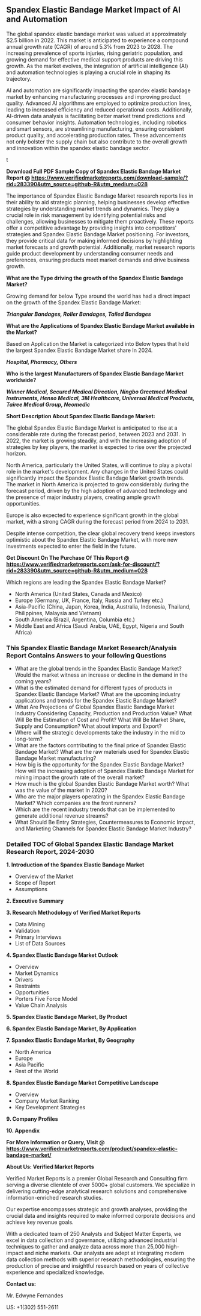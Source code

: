 <h2>Spandex Elastic Bandage Market Impact of AI and Automation</h2><p>The global spandex elastic bandage market was valued at approximately $2.5 billion in 2022. This market is anticipated to experience a compound annual growth rate (CAGR) of around 5.3% from 2023 to 2028. The increasing prevalence of sports injuries, rising geriatric population, and growing demand for effective medical support products are driving this growth. As the market evolves, the integration of artificial intelligence (AI) and automation technologies is playing a crucial role in shaping its trajectory.</p><p>AI and automation are significantly impacting the spandex elastic bandage market by enhancing manufacturing processes and improving product quality. Advanced AI algorithms are employed to optimize production lines, leading to increased efficiency and reduced operational costs. Additionally, AI-driven data analysis is facilitating better market trend predictions and consumer behavior insights. Automation technologies, including robotics and smart sensors, are streamlining manufacturing, ensuring consistent product quality, and accelerating production rates. These advancements not only bolster the supply chain but also contribute to the overall growth and innovation within the spandex elastic bandage sector.</p>t</p><p id="" class=""><strong>Download Full PDF Sample Copy of Spandex Elastic Bandage Market Report @ <a href="https://www.verifiedmarketreports.com/download-sample/?rid=283390&utm_source=github-R&utm_medium=028" target="_blank">https://www.verifiedmarketreports.com/download-sample/?rid=283390&utm_source=github-R&utm_medium=028</a></strong></p><p>The importance of&nbsp;Spandex Elastic Bandage Market research reports lies in their ability to aid strategic planning, helping businesses develop effective strategies by understanding market trends and dynamics. They play a crucial role in risk management by identifying potential risks and challenges, allowing businesses to mitigate them proactively. These reports offer a competitive advantage by providing insights into competitors' strategies and Spandex Elastic Bandage Market positioning. For investors, they provide critical data for making informed decisions by highlighting market forecasts and growth potential. Additionally, market research reports guide product development by understanding consumer needs and preferences, ensuring products meet market demands and drive business growth.</p><p><strong>What are the&nbsp;Type driving the growth of the Spandex Elastic Bandage Market?</strong></p><p id="" class="">Growing demand for below Type around the world has had a direct impact on the growth of the Spandex Elastic Bandage Market:</p><em><strong>Triangular Bandages, Roller Bandages, Tailed Bandages</strong></em></p><strong>What are the&nbsp;Applications&nbsp;of Spandex Elastic Bandage Market available in the Market?</strong></p><p id="" class="">Based on Application the Market is categorized into Below types that held the largest Spandex Elastic Bandage Market share In 2024.</p><em><strong>Hospital, Pharmacy, Others</strong></em></p><strong>Who is the largest Manufacturers of Spandex Elastic Bandage Market worldwide?</strong></p><p><em><strong>Winner Medical, Secured Medical Direction, Ningbo Greetmed Medical Instruments, Henso Medical, 3M Healthcare, Universal Medical Products, Tairee Medical Group, Neomedic</strong></em></p><p id="" class=""><strong>Short Description About Spandex Elastic Bandage Market:</strong></p><p>The global Spandex Elastic Bandage Market is anticipated to rise at a considerable rate during the forecast period, between 2023 and 2031. In 2022, the market is growing steadily, and with the increasing adoption of strategies by key players, the market is expected to rise over the projected horizon.</p><p>North America, particularly the United States, will continue to play a pivotal role in the market's development. Any changes in the United States could significantly impact the Spandex Elastic Bandage Market growth trends. The market in North America is projected to grow considerably during the forecast period, driven by the high adoption of advanced technology and the presence of major industry players, creating ample growth opportunities.</p><p>Europe is also expected to experience significant growth in the global market, with a strong CAGR during the forecast period from 2024 to 2031.</p><p>Despite intense competition, the clear global recovery trend keeps investors optimistic about the Spandex Elastic Bandage Market, with more new investments expected to enter the field in the future.</p><p id="" class=""><strong>Get Discount On The Purchase Of This Report @ <a href="https://www.verifiedmarketreports.com/ask-for-discount/?rid=283390&utm_source=github-R&utm_medium=028" target="_blank">https://www.verifiedmarketreports.com/ask-for-discount/?rid=283390&utm_source=github-R&utm_medium=028</a></strong></p>Which regions are leading the Spandex Elastic Bandage Market?</p><ul><li>North America (United States, Canada and Mexico)</li><li>Europe (Germany, UK, France, Italy, Russia and Turkey etc.)</li><li>Asia-Pacific (China, Japan, Korea, India, Australia, Indonesia, Thailand, Philippines, Malaysia and Vietnam)</li><li>South America (Brazil, Argentina, Columbia etc.)</li><li>Middle East and Africa (Saudi Arabia, UAE, Egypt, Nigeria and South Africa)</li></ul><h3 id="" class="">This Spandex Elastic Bandage Market Research/Analysis Report Contains Answers to your following Questions</h3><ul><li>What are the global trends in the Spandex Elastic Bandage Market? Would the market witness an increase or decline in the demand in the coming years?</li><li>What is the estimated demand for different types of products in Spandex Elastic Bandage Market? What are the upcoming industry applications and trends for the Spandex Elastic Bandage Market?</li><li>What Are Projections of Global Spandex Elastic Bandage Market Industry Considering Capacity, Production and Production Value? What Will Be the Estimation of Cost and Profit? What Will Be Market Share, Supply and Consumption? What about imports and Export?</li><li>Where will the strategic developments take the industry in the mid to long-term?</li><li>What are the factors contributing to the final price of Spandex Elastic Bandage Market? What are the raw materials used for Spandex Elastic Bandage Market manufacturing?</li><li>How big is the opportunity for the Spandex Elastic Bandage Market? How will the increasing adoption of Spandex Elastic Bandage Market for mining impact the growth rate of the overall market?</li><li>How much is the global Spandex Elastic Bandage Market worth? What was the value of the market In 2020?</li><li>Who are the major players operating in the Spandex Elastic Bandage Market? Which companies are the front runners?</li><li>Which are the recent industry trends that can be implemented to generate additional revenue streams?</li><li>What Should Be Entry Strategies, Countermeasures to Economic Impact, and Marketing Channels for Spandex Elastic Bandage Market Industry?</li></ul><h3 id="" class="">Detailed TOC of Global Spandex Elastic Bandage Market Research Report, 2024-2030</h3><p id="" class=""><strong>1. Introduction of the Spandex Elastic Bandage Market</strong></p><ul><li>Overview of the Market</li><li>Scope of Report</li><li>Assumptions</li></ul><p id="" class=""><strong>2. Executive Summary</strong></p><p id="" class=""><strong>3. Research Methodology of Verified Market Reports</strong></p><ul><li>Data Mining</li><li>Validation</li><li>Primary Interviews</li><li>List of Data Sources</li></ul><p id="" class=""><strong>4. Spandex Elastic Bandage Market Outlook</strong></p><ul><li>Overview</li><li>Market Dynamics</li><li>Drivers</li><li>Restraints</li><li>Opportunities</li><li>Porters Five Force Model</li><li>Value Chain Analysis</li></ul><p id="" class=""><strong>5. Spandex Elastic Bandage Market, By Product</strong></p><p id="" class=""><strong>6. Spandex Elastic Bandage Market, By Application</strong></p><p id="" class=""><strong>7. Spandex Elastic Bandage Market, By Geography</strong></p><ul><li>North America</li><li>Europe</li><li>Asia Pacific</li><li>Rest of the World</li></ul><p id="" class=""><strong>8. Spandex Elastic Bandage Market Competitive Landscape</strong></p><ul><li>Overview</li><li>Company Market Ranking</li><li>Key Development Strategies</li></ul><p id="" class=""><strong>9. Company Profiles</strong></p><p id="" class=""><strong>10. Appendix</strong></p><p id="" class=""><strong>For More Information or Query, Visit @ <a href="https://www.verifiedmarketreports.com/product/spandex-elastic-bandage-market/" target="_blank">https://www.verifiedmarketreports.com/product/spandex-elastic-bandage-market/</a></strong></p><p id="" class=""><strong>About Us: Verified Market Reports</strong></p><p id="" class="">Verified Market Reports is a premier Global Research and Consulting firm serving a diverse clientele of over 5000+ global customers. We specialize in delivering cutting-edge analytical research solutions and comprehensive information-enriched research studies.</p><p id="" class="">Our expertise encompasses strategic and growth analyses, providing the crucial data and insights required to make informed corporate decisions and achieve key revenue goals.</p><p id="" class="">With a dedicated team of 250 Analysts and Subject Matter Experts, we excel in data collection and governance, utilizing advanced industrial techniques to gather and analyze data across more than 25,000 high-impact and niche markets. Our analysts are adept at integrating modern data collection methods with superior research methodologies, ensuring the production of precise and insightful research based on years of collective experience and specialized knowledge.</p><p id="" class=""><strong>Contact us:</strong></p><p id="" class="">Mr. Edwyne Fernandes</p><p id="" class="">US: +1(302) 551-2611</p>